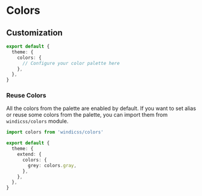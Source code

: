 # Colors

<ColorsPalette />

## Customization 

```ts windi.config.js
export default {
  theme: {
    colors: {
      // Configure your color palette here
    },
  },
}
```

### Reuse Colors

All the colors from the palette are enabled by default. If you want to set alias or reuse some colors from the palette, you can import them from `windicss/colors` module.

```ts windi.config.js
import colors from 'windicss/colors'

export default {
  theme: {
    extend: {
      colors: {
        grey: colors.gray,
      },
    },
  },
}
```
